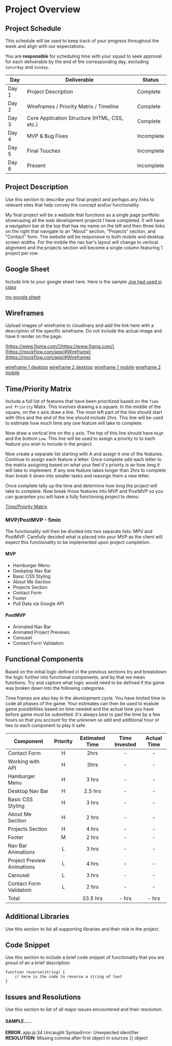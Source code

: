 # Project Overview

## Project Schedule

This schedule will be used to keep track of your progress throughout the week and align with our expectations.  

You are **responsible** for scheduling time with your squad to seek approval for each deliverable by the end of the corresponding day, excluding `Saturday` and `Sunday`.

|  Day | Deliverable | Status
|---|---| ---|
|Day 1| Project Description | Complete
|Day 2| Wireframes / Priority Matrix / Timeline | Complete
|Day 3| Core Application Structure (HTML, CSS, etc.) | Complete
|Day 4| MVP & Bug Fixes | Incomplete
|Day 5| Final Touches | Incomplete
|Day 6| Present | Incomplete


## Project Description

Use this section to describe your final project and perhaps any links to relevant sites that help convey the concept and\or functionality.

My final project will be a website that functions as a single page portfolio showcasing all the web development projects I have completed. It will have a navigation bar at the top that has my name on the left and then three links on the right that navigate to an "About" section, "Projects" section, and "Contact" form. The website will be responsive to both mobile and desktop screen widths. For the mobile the nav bar's layout will change to vertical alignment and the projects section will become a single column featuring 1 project per row.

## Google Sheet

Include link to your google sheet here.  Here is the sample [Joe had used in class](https://docs.google.com/spreadsheets/d/15PmioBi2dQEkewpqI7MDkDpvcVF0Trw8vmarAQbwoHk/edit#gid=0) 

[my google sheet](https://docs.google.com/spreadsheets/d/1TlKP5RsL9Di78UFVrO_7kNCEBDvQXZa1_1LdwngtBrk/edit#gid=0)
## Wireframes

Upload images of wireframe to cloudinary and add the link here with a description of the specific wireframe. Do not include the actual image and have it render on the page.  

[https://www.figma.com/](https://www.figma.com/)
[https://mockflow.com/app/#Wireframe](https://mockflow.com/app/#Wireframe)

[wireframe 1 desktop](https://res.cloudinary.com/do6tcpizk/image/upload/v1583788783/Project%201%20Portfolio%20Site/IMG_3120_r1chr3.jpg)
[wireframe 2 desktop](https://res.cloudinary.com/do6tcpizk/image/upload/v1583788787/Project%201%20Portfolio%20Site/IMG_3121_mlczhg.jpg)
[wireframe 1 mobile](https://res.cloudinary.com/do6tcpizk/image/upload/v1583788791/Project%201%20Portfolio%20Site/IMG_3122_lb4yiq.jpg)
[wireframe 2 mobile](https://res.cloudinary.com/do6tcpizk/image/upload/v1583788795/Project%201%20Portfolio%20Site/IMG_3123_n6uouj.jpg)

## Time/Priority Matrix 

Include a full list of features that have been prioritized based on the `Time and Priority` Matix.  This involves drawing a a square.  In the middle of the square, on the x axis draw a line.  The most left part of the line should start with 0hrs and the end of the line should include 2hrs.  This line will be used to estimate how much time any one feature will take to complete. 

Now draw a vertical line on the y axis.  The top of this line should have `High` and the bottom `Low`.  This line will be used to assign a priority to to each feature you wish to include in the project.  

Now create a separate list starting with A and assign it one of the features.  Continue to assign each feature a letter.  Once complete add each letter to the matrix assigning based on what your feel it's prioirty is an how long it will take to implement. If any one feature takes longer than 2hrs to complete than break it down into smaller tasks and reassign them a new letter. 

Once complete tally up the time and determine how long the project will take to complete. Now break those features into MVP and PostMVP so you can guarantee you will have a fully functioning project to demo. 

[Time/Priority Matrix](https://res.cloudinary.com/do6tcpizk/image/upload/v1583852480/Project%201%20Portfolio%20Site/IMG_3126_cpivox.jpg)

### MVP/PostMVP - 5min

The functionality will then be divided into two separate lists: MPV and PostMVP.  Carefully decided what is placed into your MVP as the client will expect this functionality to be implemented upon project completion.  

#### MVP

- Hamburger Menu
- Deskptop Nav Bar
- Basic CSS Styling
- About Me Section
- Projects Section
- Contact Form
- Footer
- Pull Data via Google API

#### PostMVP 

- Animated Nav Bar
- Animated Project Previews
- Carousel
- Contact Form Validation

## Functional Components

Based on the initial logic defined in the previous sections try and breakdown the logic further into functional components, and by that we mean functions.  Try and capture what logic would need to be defined if the game was broken down into the following categories.

Time frames are also key in the development cycle.  You have limited time to code all phases of the game.  Your estimates can then be used to evalute game possibilities based on time needed and the actual time you have before game must be submitted. It's always best to pad the time by a few hours so that you account for the unknown so add and additional hour or two to each component to play it safe.

| Component | Priority | Estimated Time | Time Invested | Actual Time |
| --- | :---: |  :---: | :---: | :---: |
| Contact Form | H | 2hrs| - | - |
| Working with API | H | 3hrs| - | - |
| Hamburger Menu | H | 3 hrs | - | - |
| Desktop Nav Bar | H | 2.5 hrs | - | - |
| Basic CSS Styling | H | 3 hrs | - | - |
| About Me Section | H | 2 hrs | - | - |
| Projects Section | H | 4 hrs | - | - |
| Footer | M | 2 hrs | - | - |
| Nav Bar Animations | L | 3 hrs | - | - |
| Project Preview Animations | L | 4 hrs | - | - |
| Carousel | L | 3 hrs | - | - |
| Contact Form Validatoin | L | 2 hrs | - | - |
| Total |  | 33.5 hrs| - hrs |  - hrs |

## Additional Libraries
 Use this section to list all supporting libraries and their role in the project. 

## Code Snippet

Use this section to include a brief code snippet of functionality that you are proud of an a brief description  

```
function reverse(string) {
	// here is the code to reverse a string of text
}
```

## Issues and Resolutions
 Use this section to list of all major issues encountered and their resolution.

#### SAMPLE.....
**ERROR**: app.js:34 Uncaught SyntaxError: Unexpected identifier                                
**RESOLUTION**: Missing comma after first object in sources {} object
